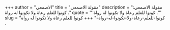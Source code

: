+++
author = "الاصمعي"
title = "مقولة الاصمعي"
description = "مقولة الاصمعي: كونوا للعلم رعاة ولا تكونوا له رواة ."
quote = '''كونوا للعلم رعاة ولا تكونوا له رواة .''' 
slug = "كونوا-للعلم-رعاة-ولا-تكونوا-له-رواة-"
+++
كونوا للعلم رعاة ولا تكونوا له رواة .
